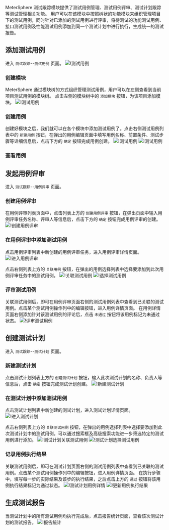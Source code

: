 MeterSphere 测试跟踪模块提供了测试用例管理、测试用例评审、测试计划跟踪等测试管理相关功能。
用户可以在该模块中按照树状的功能模块来组织管理项目下的测试用例，同时针对已添加的测试用例进行评审，将待测试的功能测试用例、接口测试用例及性能测试用例添加到同一个测试计划中进行执行，生成统一的测试报告。

## 添加测试用例

进入 `测试跟踪`--`测试用例` 页面。
![!测试用例](../../img/track/测试用例.png)

### 创建模块

MeterSphere 通过模块树的方式组织管理测试用例，用户可以在左侧查看到当前项目测试用例的模块树。
点击左侧的模块树中的 `添加模块` 按钮，为该项目添加模块。
![!测试用例](../../img/track/添加模块.png)

### 创建用例

创建好模块之后，我们就可以在各个模块中添加测试用例了。点击右侧测试用例列表中的 `新建用例` 按钮，在弹出的用例编辑页面中填写用例名称、前置条件、测试步骤等详细信息后，点击下方的 `确定` 按钮完成用例创建。
![!测试用例](../../img/track/新建用例.png)
![!测试用例](../../img/track/用例详情.png)

### 查看用例



## 发起用例评审

进入 `测试跟踪`--`用例评审` 页面。

### 创建用例评审

在用例评审列表页面中，点击列表上方的 `创建用例评审` 按钮，在弹出页面中输入用例评审任务名称、评审人等信息后，点击下方的 `确定` 按钮完成用例评审的创建。
![!创建用例评审](../../img/track/创建用例评审.png)

### 在用例评审中添加测试用例

点击用例评审列表中新创建的用例评审任务，进入用例评审详情页面。
![!进入用例评审](../../img/track/进入用例评审.png)

点击右侧列表上方的 `关联用例` 按钮，在弹出的用例选择列表中选择要添加到此次用例评审任务中的测试用例。
![!关联测试用例](../../img/track/关联测试用例.png)
![!选择测试用例](../../img/track/选择测试用例.png)

### 评审测试用例

关联测试用例后，即可在用例评审页面右侧的测试用例列表中查看到已关联的测试用例。点击某个测试用例操作列中的编辑按钮，进入用例详情页面。
在用例详情页面右侧添加针对该测试用例的评论后，点击 `未通过` 按钮将该用例标记为未通过状态。
![!评审测试用例](../../img/track/评审测试用例.png)

## 创建测试计划

进入 `测试跟踪`--`测试计划` 页面。

### 新建测试计划

点击测试计划列表上方的 `创建测试计划` 按钮，输入此次测试计划的名称、负责人等信息后，点击 `确定` 按钮完成测试计划创建。
![!新建测试计划](../../img/track/新建测试计划.png)

### 在测试计划中添加测试用例

点击测试计划列表中新创建的测试计划，进入测试计划详情页面。
![!进入测试计划](../../img/track/进入测试计划.png)

点击右侧列表上方的 `关联测试用例` 按钮，在弹出的用例选择列表中选择要添加到此次测试计划中的测试用例。可以通过搜索框及高级搜索功能进一步筛选特定的测试用例进行添加。
![!测试计划关联测试用例](../../img/track/测试计划关联测试用例.png)
![!测试计划选择测试用例](../../img/track/测试计划选择测试用例.png)

### 记录用例执行结果

关联测试用例后，即可在测试计划页面右侧的测试用例列表中查看到已关联的测试用例。点击某个测试用例操作列中的编辑按钮，进入用例详情页面。
在执行步骤中，填写每一步的实际结果及该步的执行结果，之后点击上方的 `通过` 按钮将该用例执行结果标记为通过状态。
![!测试计划用例详情](../../img/track/测试计划用例详情.png)
![!更新用例执行结果](../../img/track/更新用例执行结果.png)

## 生成测试报告

当测试计划中的所有测试用例均执行完成后，点击报告统计页面，查看该次测试计划的测试报告。
![!报告统计](../../img/track/报告统计.png)
